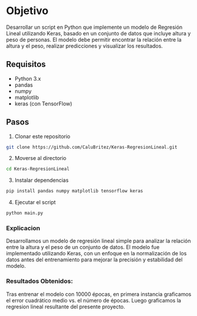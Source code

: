 # Objetivo

Desarrollar un script en Python que implemente un modelo de Regresión Lineal utilizando Keras, basado en un conjunto de datos que incluye altura y peso de personas. El modelo debe permitir encontrar la relación entre la altura y el peso, realizar predicciones y visualizar los resultados.


## Requisitos

- Python 3.x
- pandas
- numpy
- matplotlib
- keras (con TensorFlow)

## Pasos
1. Clonar este repositorio

```bash
git clone https://github.com/CaluBritez/Keras-RegresionLineal.git
```

2. Moverse al directorio

```bash
cd Keras-RegresionLineal
```

3. Instalar dependencias 
```bash
pip install pandas numpy matplotlib tensorflow keras
```

4. Ejecutar el script
```bash
python main.py
```

### Explicacion

Desarrollamos un modelo de regresión lineal simple para analizar la relación entre la altura y el peso de un conjunto de datos. El modelo fue implementado utilizando Keras, con un enfoque en la normalización de los datos antes del entrenamiento para mejorar la precisión y estabilidad del modelo.

### Resultados Obtenidos:

Tras entrenar el modelo con 10000 épocas, en primera instancia graficamos el error cuadrático medio vs. el número de épocas.
Luego graficamos la regresion lineal resultante del presente proyecto.
